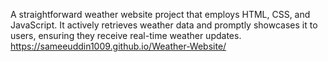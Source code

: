 A straightforward weather website project that employs HTML, CSS, and JavaScript. It actively retrieves weather data and promptly showcases it to users, ensuring they receive real-time weather updates.
https://sameeuddin1009.github.io/Weather-Website/
